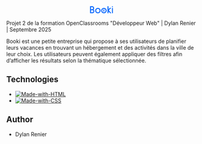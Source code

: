<div align="center">
  <a href="https://github.com/dylan8099/OC-Projet-2">
    <img src="images/logo/Booki.png" alt="Logo" width="61" height="19">
  </a>
</div>

Projet 2 de la formation OpenClassrooms "Développeur Web" | Dylan Renier | Septembre 2025

Booki est une petite entreprise qui propose à ses utilisateurs de planifier leurs vacances en trouvant un hébergement et des activités dans la ville de leur choix. Les utilisateurs peuvent également appliquer des filtres afin d’afficher les résultats selon la thématique sélectionnée.

## Technologies

- [![Made-with-HTML](https://img.shields.io/badge/Made%20with-HTML-e34c26)](https://developer.mozilla.org/fr/docs/Web/HTML)
- [![Made-with-CSS](https://img.shields.io/badge/Made%20with-CSS-563d7c)](https://developer.mozilla.org/fr/docs/Web/CSS)

## Author

- Dylan Renier
